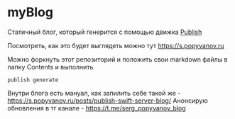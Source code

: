 # myBlog
Статичный блог, который генерится с помощью движка [Publish](https://github.com/JohnSundell/Publish)

Посмотреть, как это будет выглядеть можно тут
https://s.popyvanov.ru

Можно форкнуть этот репозиторий и положить свои markdown файлы в папку Contents и выполнить 
```
publish generate
```

Внутри блога есть мануал, как запилить себе такой же - https://s.popyvanov.ru/posts/publish-swift-server-blog/
Анонсирую обновления в тг канале - https://t.me/serg_popyvanov_blog

